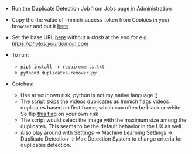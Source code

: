 - Run the Duplicate Detection Job from Jobs page in Administration
    
- Copy the the value of immich_access_token from Cookies in your browser and put it [here](https://github.com/vikrant82/immich-duplicates-remover/blob/main/duplicates-remover.py#L11)
    
- Set the base URL [here](https://github.com/vikrant82/immich-duplicates-remover/blob/main/duplicates-remover.py#L5) without a *slash* at the end for e.g. *https://photos.yourdomain.com*
    
- To run:
    
    - `pip3 install -r requirements.txt`
    - `python3 duplicates-remover.py`
- Gotchas:
    
    - Use at your own risk, python is not my native language ;)
    - The script skips the videos duplicates as Immich flags videos duplicates based on first frame, which can often be black or white. So flip [this flag](https://github.com/vikrant82/immich-duplicates-remover/blob/main/duplicates-remover.py#L8) on your own risk
    - The script would select the image with the maximum size among the duplicates. This seems to be the default behavior in the UX as well.
    - Also play around with Settings -> Machine Learning Settings -> Duplicate Detection -> Max Detection System to change criteria for duplicates detection.
